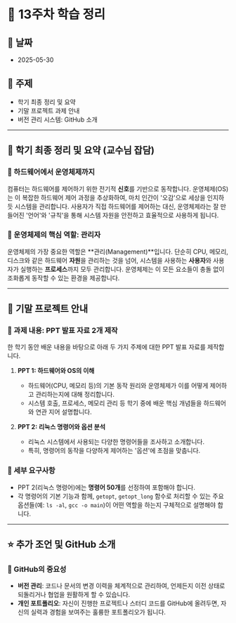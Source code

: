 # 📝 13주차 학습 정리

## 📅 날짜
- 2025-05-30

## 📌 주제
- 학기 최종 정리 및 요약
- 기말 프로젝트 과제 안내
- 버전 관리 시스템: GitHub 소개

---

## 📖 학기 최종 정리 및 요약 (교수님 잡담)

### 🔹 하드웨어에서 운영체제까지
컴퓨터는 하드웨어를 제어하기 위한 전기적 **신호**를 기반으로 동작합니다. 운영체제(OS)는 이 복잡한 하드웨어 제어 과정을 추상화하여, 마치 인간이 '오감'으로 세상을 인지하듯 시스템을 관리합니다. 사용자가 직접 하드웨어를 제어하는 대신, 운영체제라는 잘 만들어진 '언어'와 '규칙'을 통해 시스템 자원을 안전하고 효율적으로 사용하게 됩니다.

### 🔹 운영체제의 핵심 역할: 관리자
운영체제의 가장 중요한 역할은 **관리(Management)**입니다. 단순히 CPU, 메모리, 디스크와 같은 하드웨어 **자원**을 관리하는 것을 넘어, 시스템을 사용하는 **사용자**와 사용자가 실행하는 **프로세스**까지 모두 관리합니다. 운영체제는 이 모든 요소들이 충돌 없이 조화롭게 동작할 수 있는 환경을 제공합니다.

---

## 📢 기말 프로젝트 안내

### 🔹 과제 내용: PPT 발표 자료 2개 제작
한 학기 동안 배운 내용을 바탕으로 아래 두 가지 주제에 대한 PPT 발표 자료를 제작합니다.

1.  **PPT 1: 하드웨어와 OS의 이해**
    - 하드웨어(CPU, 메모리 등)의 기본 동작 원리와 운영체제가 이를 어떻게 제어하고 관리하는지에 대해 정리합니다.
    - 시스템 호출, 프로세스, 메모리 관리 등 학기 중에 배운 핵심 개념들을 하드웨어와 연관 지어 설명합니다.

2.  **PPT 2: 리눅스 명령어와 옵션 분석**
    - 리눅스 시스템에서 사용되는 다양한 명령어들을 조사하고 소개합니다.
    - 특히, 명령어의 동작을 다양하게 제어하는 '옵션'에 초점을 맞춥니다.

### 🔹 세부 요구사항
- PPT 2(리눅스 명령어)에는 **명령어 50개**를 선정하여 포함해야 합니다.
- 각 명령어의 기본 기능과 함께, `getopt`, `getopt_long` 함수로 처리할 수 있는 주요 옵션들(예: `ls -al`, `gcc -o main`)이 어떤 역할을 하는지 구체적으로 설명해야 합니다.

---

## ⭐ 추가 조언 및 GitHub 소개

### 🔹 GitHub의 중요성
- **버전 관리**: 코드나 문서의 변경 이력을 체계적으로 관리하여, 언제든지 이전 상태로 되돌리거나 협업을 원활하게 할 수 있습니다.
- **개인 포트폴리오**: 자신이 진행한 프로젝트나 스터디 코드를 GitHub에 올려두면, 자신의 실력과 경험을 보여주는 훌륭한 포트폴리오가 됩니다.